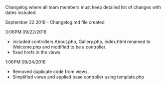 Changelog where all team members must keep detailed list of changes with dates included.

September 22 2016 - Changelog.md file created

3:06PM 09/22/2016
- included controllers About.php, Gallery.php, index.html renamed to Welcome.php and modified to be a controller.
- fixed hrefs in the views

1:06PM 09/24/2016
- Removed duplicate code from views.
- Simplified views and applied base controller using template.php